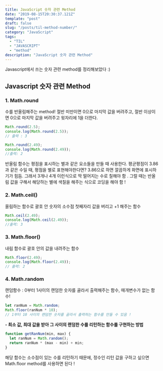 ```yaml
---
title: JavaScript 숫자 관련 Method
date: "2019-08-15T20:30:37.121Z"
template: "post"
draft: false
slug: "/posts/til-method-number/"
category: "JavaScript"
tags:
  - "TIL"
  - "JAVASCRIPT"
  - "method"
description: "JavaScript 숫자 관련 Method"
---
```


Javascript에서 쓰는 숫자 관련 method를 정리해보았다 :)

## Javascript 숫자 관련 Method

### 1. Math.round

수를 반올림해주는 method!
절반 미만이면 0으로 마지막 값을 버려주고, 절반 이상이면 0으로 마지막 값을 버려주고 윗자리에 1을 더한다.

```javascript
Math.round(2.5);
console.log(Math.round(2.5));
// 출력 : 3

Math.round(2.49);
console.log(Math.round(2.49));
//출력: 2
```

반올림 함수는 평점을 표시하는 별과 같은 요소들을 만들 때 사용한다.
평균평점이 3.86과 같은 수일 때,
평점을 별로 표현해야한다면? 3.86으로 하면 깔끔하게 화면에 표시하기가 힘듬.
그래서 3개나 4개 이런식으로 딱 떨어지는 수로 칠해야 함 .
그럴 때는 반올림 값을 구해서 해당하는 별에 색칠을 해주는 식으로 코딩을 해야 함 !

### 2. Math.ceil()

올림하는 함수로 괄호 안 숫자의 소수점 첫째자리 값을 버리고 +1 해주는 함수

```javascript
Math.ceil(2.49);
console.log(Math.ceil(2.49));
//출력: 3
```

### 3. Math.floor()

내림 함수로 괄호 안의 값을 내려주는 함수

```javascript
Math.floor(2.49);
console.log(Math.floor(2.49));
// 출력: 2
```

### 4. Math.random

랜덤함수 : 0부터 1사이의 랜덤한 숫자를 골라서 출력해주는 함수, 매개변수가 없는 함수!

```javascript
let ranNum = Math.random;
Math.floor(ranNum * 10);
// 1부터 10 사이의 랜덤한 숫자를 골라서 출력하는 함수를 만들 수 있음 !
```

**- 최소 값, 최대 값을 받아 그 사이의 랜덤한 수를 리턴하는 함수를 구현하는 방법**

```javascript
function getRanNum(min, max) {
  let ranNum = Math.random();
  return ranNum * (max - min) + min;
}
```

해당 함수는 소수점이 있는 수를 리턴하기 때문에, 정수인 리턴 값을 구하고 싶으면 Math.floor method를 사용하면 된다 !
